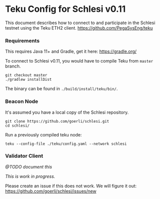 # Teku Config for Schlesi v0.11
This document describes how to connect to and participate in the Schlesi testnet using the Teku ETH2 client. https://github.com/PegaSysEng/teku

### Requirements
This requires Java 11+ and Gradle, get it here: https://gradle.org/

To connect to Schlesi v0.11, you would have to compile Teku from `master` branch.

```
git checkout master
./gradlew installDist
```

The binary can be found in `./build/install/teku/bin/`.

### Beacon Node
It's assumed you have a local copy of the Schlesi repository.

```
git clone https://github.com/goerli/schlesi.git
cd schlesi/
```

Run a previously compiled teku node:

```
teku --config-file ./teku/config.yaml --network schlesi
```

### Validator Client
_@TODO document this_

_This is work in progress._

Please create an issue if this does not work. We will figure it out: https://github.com/goerli/schlesi/issues/new
